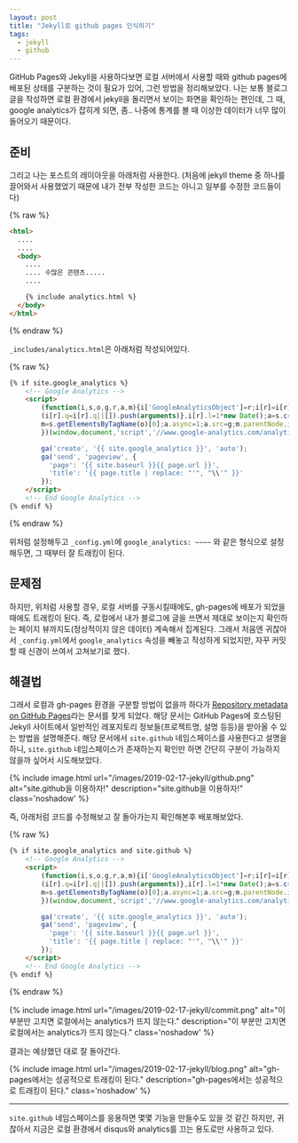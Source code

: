 ```yaml
---
layout: post
title: "Jekyll로 github pages 인식하기"
tags:
  - jekyll
  - github
---
```


GitHub Pages와 Jekyll을 사용하다보면 로컬 서버에서 사용할 때와 github pages에 배포된 상태를 구분하는 것이 필요가 있어, 그런 방법을 정리해보았다. 나는 보통 블로그 글을 작성하면 로컬 환경에서 jekyll을 돌리면서 보이는 화면을 확인하는 편인데, 그 때, google analytics가 잡히게 되면, 좀.. 나중에 통계를 볼 때 이상한 데이터가 너무 많이 들어오기 때문이다.

## 준비

그리고 나는 포스트의 레이아웃을 아래처럼 사용한다. (처음에 jekyll theme 중 하나를 끌어와서 사용했었기 때문에 내가 전부 작성한 코드는 아니고 일부를 수정한 코드들이다)

{% raw %}
```html
<html>
  ....
  ....
  <body>
    ....
    .... 수많은 콘텐츠.....
    ....

    {% include analytics.html %}
  </body>
</html>
```
{% endraw %}

`_includes/analytics.html`은 아래처럼 작성되어있다.

{% raw %}
```html
{% if site.google_analytics %}
	<!-- Google Analytics -->
	<script>
		(function(i,s,o,g,r,a,m){i['GoogleAnalyticsObject']=r;i[r]=i[r]||function(){
		(i[r].q=i[r].q||[]).push(arguments)},i[r].l=1*new Date();a=s.createElement(o),
		m=s.getElementsByTagName(o)[0];a.async=1;a.src=g;m.parentNode.insertBefore(a,m)
		})(window,document,'script','//www.google-analytics.com/analytics.js','ga');

		ga('create', '{{ site.google_analytics }}', 'auto');
		ga('send', 'pageview', {
		  'page': '{{ site.baseurl }}{{ page.url }}',
		  'title': '{{ page.title | replace: "'", "\\'" }}'
		});
	</script>
	<!-- End Google Analytics -->
{% endif %}
```
{% endraw %}

위처럼 설정해두고 `_config.yml`에 `google_analytics: ~~~~` 와 같은 형식으로 설정해두면, 그 때부터 잘 트래킹이 된다.

## 문제점

하지만, 위처럼 사용할 경우, 로컬 서버를 구동시킬때에도, gh-pages에 배포가 되었을 때에도 트래킹이 된다. 즉, 로컬에서 내가 블로그에 글을 쓰면서 제대로 보이는지 확인하는 페이지 뷰까지도(정상적이지 않은 데이터) 계속해서 집계된다. 그래서 처음엔 귀찮아서 `_config.yml`에서 `google_analytics` 속성을 빼놓고 작성하게 되었지만, 자꾸 커밋할 때 신경이 쓰여서 고쳐보기로 했다.

## 해결법

그래서 로컬과 gh-pages 환경을 구분할 방법이 없을까 하다가 [Repository metadata on GitHub Pages](https://help.github.com/articles/repository-metadata-on-github-pages/)라는 문서를 찾게 되었다. 해당 문서는 GitHub Pages에 호스팅된 Jekyll 사이트에서 일반적인 레포지토리 정보들(프로젝트명, 설명 등등)을 받아올 수 있는 방법을 설명해준다. 해당 문서에서 `site.github` 네임스페이스를 사용한다고 설명을 하니, `site.github` 네임스페이스가 존재하는지 확인만 하면 간단히 구분이 가능하지 않을까 싶어서 시도해보았다.

{% include image.html url="/images/2019-02-17-jekyll/github.png" alt="site.github을 이용하자!" description="site.github을 이용하자!" class='noshadow' %}

즉, 아래처럼 코드를 수정해보고 잘 돌아가는지 확인해본후 배포해보았다.

{% raw %}
```html
{% if site.google_analytics and site.github %}
	<!-- Google Analytics -->
	<script>
		(function(i,s,o,g,r,a,m){i['GoogleAnalyticsObject']=r;i[r]=i[r]||function(){
		(i[r].q=i[r].q||[]).push(arguments)},i[r].l=1*new Date();a=s.createElement(o),
		m=s.getElementsByTagName(o)[0];a.async=1;a.src=g;m.parentNode.insertBefore(a,m)
		})(window,document,'script','//www.google-analytics.com/analytics.js','ga');

		ga('create', '{{ site.google_analytics }}', 'auto');
		ga('send', 'pageview', {
		  'page': '{{ site.baseurl }}{{ page.url }}',
		  'title': '{{ page.title | replace: "'", "\\'" }}'
		});
	</script>
	<!-- End Google Analytics -->
{% endif %}
```
{% endraw %}

{% include image.html url="/images/2019-02-17-jekyll/commit.png" alt="이 부분만 고치면 로컬에서는 analytics가 뜨지 않는다." description="이 부분만 고치면 로컬에서는 analytics가 뜨지 않는다." class='noshadow' %}

결과는 예상했던 대로 잘 돌아간다.

{% include image.html url="/images/2019-02-17-jekyll/blog.png" alt="gh-pages에서는 성공적으로 트래킹이 된다." description="gh-pages에서는 성공적으로 트래킹이 된다." class='noshadow' %}

---

`site.github` 네임스페이스를 응용하면 몇몇 기능을 만들수도 있을 것 같긴 하지만, 귀찮아서 지금은 로컬 환경에서 disqus와 analytics를 끄는 용도로만 사용하고 있다.
